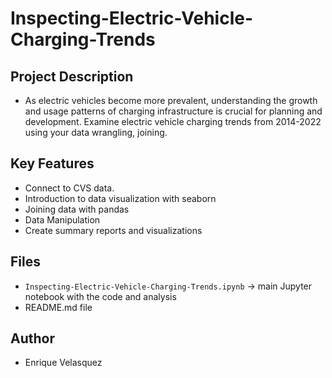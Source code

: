 # Inspecting-Electric-Vehicle-Charging-Trends

## Project Description
- As electric vehicles become more prevalent, understanding the growth and usage patterns of charging infrastructure is crucial for planning and development. Examine electric vehicle charging trends from 2014-2022 using your data wrangling, joining. 

## Key Features
- Connect to CVS data.
- Introduction to data visualization with seaborn
- Joining data with pandas
- Data Manipulation
- Create summary reports and visualizations

## Files
- `Inspecting-Electric-Vehicle-Charging-Trends.ipynb` → main Jupyter notebook with the code and analysis
- README.md file

## Author
- Enrique Velasquez
